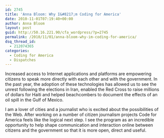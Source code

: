 ```yaml
---
id: 2745
title: 'Anna Bloom: Why I&#8217;m Coding for America'
date: 2010-11-01T07:19:40+00:00
author: Anna Bloom
layout: post
guid: http://50.16.221.90/cfa_wordpress/?p=2745
permalink: /2010/11/01/anna-bloom-why-im-coding-for-america/
dsq_thread_id:
  - 212074365
categories:
  - Coding for America
  - Dispatches
---
```

Increased access to Internet applications and platforms are empowering citizens to speak more directly with each other and with the government. In the past year, the adoption of these technologies has allowed us to see the unrest following the elections in Iran, enabled the Red Cross to raise millions of dollars for Haiti and helped beachcombers to document the effects of an oil spill in the Gulf of Mexico.

I am a lover of cities and a journalist who is excited about the possibilities of the Web. After working on a number of citizen journalism projects Code for America feels like the logical next step. I see the program as an incredible opportunity to help shape communication and interaction online between citizens and the government so that it is more open, direct and useful.